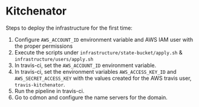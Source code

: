 # Kitchenator

Steps to deploy the infrastructure for the first time:
1. Configure `AWS_ACCOUNT_ID` environment variable and AWS IAM user with the proper permissions
2. Execute the scripts under `infrastructure/state-bucket/apply.sh` & `infrastructure/users/apply.sh`
1. In travis-ci, set the `AWS_ACCOUNT_ID` environment variable.
3. In travis-ci, set the environment variables `AWS_ACCESS_KEY_ID` and `AWS_SECRET_ACCESS_KEY` with the values 
created for the AWS travis user, `travis-kitchenator`.
4. Run the pipeline in travis-ci.
5. Go to cdmon and configure the name servers for the domain.
